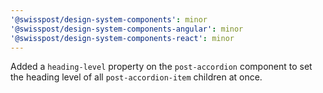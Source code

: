 ```yaml
---
'@swisspost/design-system-components': minor
'@swisspost/design-system-components-angular': minor
'@swisspost/design-system-components-react': minor
---
```


Added a `heading-level` property on the `post-accordion` component to set the heading level of all `post-accordion-item` children at once.
